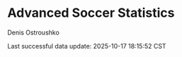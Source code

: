 # Advanced Soccer Statistics
Denis Ostroushko

<!-- gfm -->

Last successful data update: 2025-10-17 18:15:52 CST
